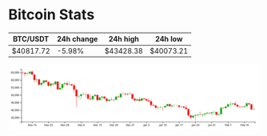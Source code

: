 # Bitcoin Stats

BTC/USDT|24h change|24h high|24h low|
|---|---|---|---|
|$40817.72|-5.98%|$43428.38|$40073.21|

<img src="./chart.svg">
